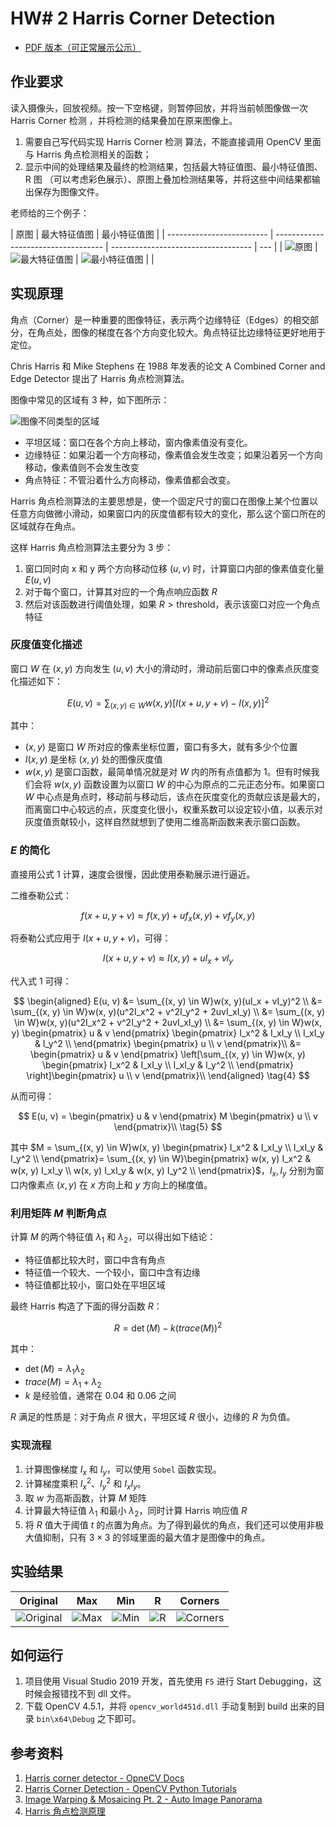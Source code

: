 # HW# 2 Harris Corner Detection

- [PDF 版本（可正常展示公示）](README.pdf)

## 作业要求

读入摄像头，回放视频。按一下空格键，则暂停回放，并将当前帧图像做一次 Harris Corner 检测 ，并将检测的结果叠加在原来图像上。

1. 需要自己写代码实现 Harris Corner 检测 算法，不能直接调用 OpenCV 里面与 Harris 角点检测相关的函数；
2. 显示中间的处理结果及最终的检测结果，包括最大特征值图、最小特征值图、R 图 （可以考虑彩色展示）、原图上叠加检测结果等，并将这些中间结果都输出保存为图像文件。

老师给的三个例子：

| 原图                      | 最大特征值图                        | 最小特征值图                        |
| ------------------------- | ----------------------------------- | ----------------------------------- | --- |
| ![原图](img/original.jpg) | ![最大特征值图](img/lambda_max.jpg) | ![最小特征值图](img/lambda_min.jpg) |     |

## 实现原理

角点（Corner）是一种重要的图像特征，表示两个边缘特征（Edges）的相交部分，在角点处，图像的梯度在各个方向变化较大。角点特征比边缘特征更好地用于定位。

Chris Harris 和 Mike Stephens 在 1988 年发表的论文 A Combined Corner and Edge Detector 提出了 Harris 角点检测算法。

图像中常见的区域有 3 种，如下图所示：

![图像不同类型的区域](img/region.png)

- 平坦区域：窗口在各个方向上移动，窗内像素值没有变化。
- 边缘特征：如果沿着一个方向移动，像素值会发生改变；如果沿着另一个方向移动，像素值则不会发生改变
- 角点特征：不管沿着什么方向移动，像素值都会改变。

Harris 角点检测算法的主要思想是，使一个固定尺寸的窗口在图像上某个位置以任意方向做微小滑动，如果窗口内的灰度值都有较大的变化，那么这个窗口所在的区域就存在角点。

这样 Harris 角点检测算法主要分为 3 步：

1. 窗口同时向 x 和 y 两个方向移动位移 $(u, v)$ 时，计算窗口内部的像素值变化量 $E(u, v)$
2. 对于每个窗口，计算其对应的一个角点响应函数 $R$
3. 然后对该函数进行阈值处理，如果 $R > \text{threshold}$，表示该窗口对应一个角点特征

### 灰度值变化描述

窗口 $W$ 在 $(x, y)$ 方向发生 $(u, v)$ 大小的滑动时，滑动前后窗口中的像素点灰度变化描述如下：

$$
E(u, v) = \sum_{(x, y) \in W}w(x, y)[I(x+u, y+v) - I(x, y)]^2 \tag{1}
$$

其中：

- $(x, y)$ 是窗口 $W$ 所对应的像素坐标位置，窗口有多大，就有多少个位置
- $I(x, y)$ 是坐标 $(x, y)$ 处的图像灰度值
- $w(x, y)$ 是窗口函数，最简单情况就是对 $W$ 内的所有点值都为 $1$。但有时候我们会将 $w(x, y)$ 函数设置为以窗口 $W$ 的中心为原点的二元正态分布。如果窗口 $W$ 中心点是角点时，移动前与移动后，该点在灰度变化的贡献应该是最大的，而离窗口中心较远的点，灰度变化很小，权重系数可以设定较小值，以表示对灰度值贡献较小，这样自然就想到了使用二维高斯函数来表示窗口函数。

### $E$ 的简化

直接用公式 1 计算，速度会很慢，因此使用泰勒展示进行逼近。

二维泰勒公式：

$$
f(x + u, y + v) \approx f(x, y) + uf_x(x, y) + vf_y(x, y) \tag{2}
$$

将泰勒公式应用于 $I(x+u, y+v)$，可得：

$$
I(x + u, y + v) \approx I(x, y) + uI_x + vI_y \tag{3}
$$

代入式 $1$ 可得：

$$
\begin{aligned}
    E(u, v)
    &= \sum_{(x, y) \in W}w(x, y)(uI_x + vI_y)^2 \\
    &= \sum_{(x, y) \in W}w(x, y)(u^2I_x^2 + v^2I_y^2 + 2uvI_xI_y) \\
    &= \sum_{(x, y) \in W}w(x, y)(u^2I_x^2 + v^2I_y^2 + 2uvI_xI_y) \\
    &= \sum_{(x, y) \in W}w(x, y) \begin{pmatrix}
        u & v
    \end{pmatrix} \begin{pmatrix}
        I_x^2 & I_xI_y \\
        I_xI_y & I_y^2 \\
    \end{pmatrix} \begin{pmatrix}
        u \\ v
    \end{pmatrix}\\
    &= \begin{pmatrix}
        u & v
    \end{pmatrix} \left[\sum_{(x, y) \in W}w(x, y) \begin{pmatrix}
        I_x^2 & I_xI_y \\
        I_xI_y & I_y^2 \\
    \end{pmatrix} \right]\begin{pmatrix}
        u \\ v
    \end{pmatrix}\\
\end{aligned} \tag{4}
$$

从而可得：

$$
E(u, v) = \begin{pmatrix}
        u & v
    \end{pmatrix} M \begin{pmatrix}
        u \\ v
    \end{pmatrix}\\ \tag{5}
$$

其中 $M = \sum_{(x, y) \in W}w(x, y) \begin{pmatrix}
    I_x^2 & I_xI_y \\
    I_xI_y & I_y^2 \\
\end{pmatrix}= \sum_{(x, y) \in W}\begin{pmatrix}
    w(x, y) I_x^2 & w(x, y) I_xI_y \\
    w(x, y) I_xI_y & w(x, y) I_y^2 \\
\end{pmatrix}$，$I_x, I_y$ 分别为窗口内像素点 $(x, y)$ 在 $x$ 方向上和 $y$ 方向上的梯度值。

### 利用矩阵 $M$ 判断角点

计算 $M$ 的两个特征值 $\lambda_1$ 和 $\lambda_2$，可以得出如下结论：

- 特征值都比较大时，窗口中含有角点
- 特征值一个较大、一个较小，窗口中含有边缘
- 特征值都比较小，窗口处在平坦区域

最终 Harris 构造了下面的得分函数 $R$：

$$
R = \det(M) - k(trace(M))^2
$$

其中：

- $\det(M) = \lambda_1\lambda_2$
- $trace(M) = \lambda_1 + \lambda_2$
- $k$ 是经验值，通常在 $0.04$ 和 $0.06$ 之间

$R$ 满足的性质是：对于角点 $R$ 很大，平坦区域 $R$ 很小，边缘的 $R$ 为负值。

### 实现流程

1. 计算图像梯度 $I_x$ 和 $I_y$，可以使用 `Sobel` 函数实现。
2. 计算梯度乘积 $I_x^2$、$I_y^2$ 和 $I_xI_y$。
3. 取 $w$ 为高斯函数，计算 $M$ 矩阵
4. 计算最大特征值 $\lambda_1$ 和最小 $\lambda_2$，同时计算 Harris 响应值 $R$
5. 将 $R$ 值大于阈值 $t$ 的点置为角点。为了得到最优的角点，我们还可以使用非极大值抑制，只有 $3\times 3$ 的邻域里面的最大值才是图像中的角点。

## 实验结果

|Original|Max|Min|R|Corners|
|--------|---|---|--|------|
|![Original](output/2020-12-28-02-20-29-original-img.jpg)|![Max](output/2020-12-28-02-20-29-max-feature.jpg)|![Min](output/2020-12-28-02-20-29-min-feature.jpg)|![R](output/2020-12-28-02-20-29-R-matrix.jpg)|![Corners](output/2020-12-28-02-20-29-recognized-img.jpg)|

## 如何运行

1. 项目使用 Visual Studio 2019 开发，首先使用 `F5` 进行 Start Debugging，这时候会报错找不到 dll 文件。
2. 下载 OpenCV 4.5.1，并将 `opencv_world451d.dll` 手动复制到 build 出来的目录 `bin\x64\Debug` 之下即可。

## 参考资料

1. [Harris corner detector - OpneCV Docs](https://docs.opencv.org/3.4/d4/d7d/tutorial_harris_detector.html)
2. [Harris Corner Detection - OpenCV Python Tutorials](https://docs.opencv.org/master/dc/d0d/tutorial_py_features_harris.html)
3. [Image Warping & Mosaicing Pt. 2 - Auto Image Panorama](https://inst.eecs.berkeley.edu/~cs194-26/fa18/upload/files/proj6B/cs194-26-acg/)
4. [Harris 角点检测原理](https://www.cnblogs.com/zyly/p/9508131.html)
